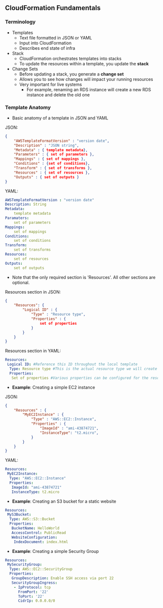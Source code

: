 ## CloudFormation Fundamentals

### Terminology
* Templates
	* Text file formatted in JSON or YAML
	* Input into CloudFormation
	* Describes end state of infra
* Stack
	* CloudFormation orchestrates templates into stacks
	* To update the resources within a template, you update the **stack**
* Change Sets
	* Before updating a stack, you generate a **change set**
	* Allows you to see how changes will impact your running resources
	* Very important for live systems
		* For example, renaming an RDS instance will create a new RDS instance and delete the old one

### Template Anatomy
* Basic anatomy of a template in JSON and YAML

JSON:
```json
{
	"AWSTemplateFormatVersion" : "version date",
	"Description" : "JSON string",
	"Metadata" : { template metadata},
	"Parameters" : { set of parameters },
	"Mappings" : { set of mappings },
	"Conditions" : {set of conditions},
	"Transform" : { set of transforms },
	"Resources" : { set of resources },
	"Outputs" : { set of outputs }
}
```
YAML:
```yaml
AWSTemplateFormatVersion : "version date"
Description: String
Metadata:
	template metadata
Paramaters:
	set of parameters
Mappings:
	set of mappings
Conditions:
	set of conditions
Transform:
	set of transforms
Resources:
	set of resources
Outputs:
	set of outputs
```

* Note that the only required section is 'Resources'. All other sections are optional.

Resources section in JSON:
```json
{
	"Resources": {
		"Logical ID" : { 
			"Type" : "Resource type",
			"Properties" : {
				set of properties
			}
		}
	}
}
```

Resources section in YAML:
```yaml
Resources:
 Logical ID: #Reference this ID throughout the local template
  Type: Resource type #This is the actual resource type we will create
  Properties:
   Set of properties #Various properties can be configured for the resource
```

* **Example**: Creating a simple EC2 instance

JSON:
```json
{
	"Resources" : {
		"MyEC2Instance" : {
			"Type" : "AWS::EC2::Instance",
			"Properties" : {
				"ImageId" : "ami-43874721",
				"InstanceType": "t2.micro",
			}
		}
	}
} 
```

YAML:
```yaml
Resources:
 MyEC2Instance:
  Type: "AWS::EC2::Instance"
  Properties:
   ImageId: "ami-43874721"
   InstanceType: t2.micro
```
* **Example**: Creating an S3 bucket for a static website

```yaml
Resources:
 MyS3Bucket:
  Type: AWS::S3::Bucket
  Properties:
   BucketName: HelloWorld
   AccessControl: PublicRead
   WebsiteConfiguration:
    IndexDocument: index.html
```

* **Example**: Creating a simple Security Group

```yaml
Resources:
 MySecurityGroup:
  Type: AWS::EC2::SecurityGroup
  Properties:
   GroupDescription: Enable SSH access via port 22
   SecurityGroupIngress:
    - IpProtocol: tcp
      FromPort: '22'
      ToPort: '22'
      CidrIp: 0.0.0.0/0
```

